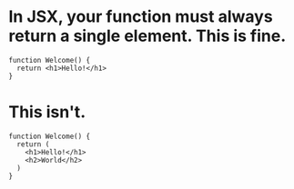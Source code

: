 # In JSX, your function must always return a single element. This is fine.

```
function Welcome() {
  return <h1>Hello!</h1>
}
```

# This isn't.
```
function Welcome() {
  return (
    <h1>Hello!</h1>
    <h2>World</h2>
  )
}
```
